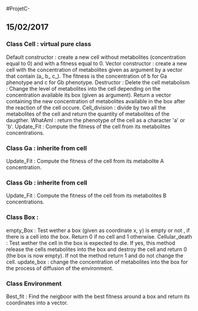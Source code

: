 #ProjetC-
## 15/02/2017

### Class Cell : virtual pure class
Default constructor : create a new cell without metabolites (concentration equal to 0) and with a fitness equal to 0.
Vector constructor : create a new cell with the concentration of metabolites given as argument by a vector that contain (a_ b_ c_). The fitness is the concentration of b for Ga phenotype and c for Gb phenotype. 
Destructor : Delete the cell
metabolism : Change the level of metabolites into the cell depending on the concentration available its box (given as argument). Return a vector containing the new concentration of metabolites available in the box after the reaction of the cell occure. 
Cell_division : divide by two all the metabolites of the cell and return the quantity of metabolites of the daugther.
WhatAmI : return the phenotype of the cell as a character 'a' or 'b'.
Update_Fit : Compute the fitness of the cell from its metabolites concentrations.



### Class Ga : inherite from cell
Update_Fit : Compute the fitness of the cell from its metabolite A concentration.
### Class Gb : inherite from cell
Update_Fit : Compute the fitness of the cell from its metabolites B concentrations.

### Class Box :
empty_Box : Test wether a box (given as coordinate x, y) is empty or not , if there is a cell into the box. Return 0 if no cell and 1 otherwise.
Cellular_death : Test wether the cell in the box is expected to die. If yes, this method release the cells metabolites into the box and destroy the cell and return 0 (the box is now empty). If not the method return 1 and do not change the cell.
update_box : change the concentration of metabolites into the box for the process of diffusion of the environment.



### Class Environment 
Best_fit : Find the neigboor with the best fitness around a box and return its coordinates into a vector.
